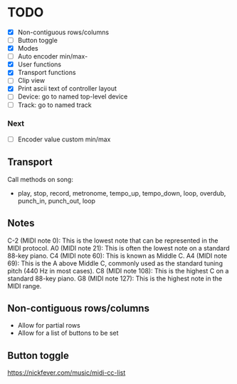 # TODO

- [x] Non-contiguous rows/columns
- [ ] Button toggle
- [x] Modes
- [ ] Auto encoder min/max-
- [x] User functions
- [x] Transport functions
- [ ] Clip view
- [x] Print ascii text of controller layout
- [ ] Device: go to named top-level device
- [ ] Track: go to named track

### Next
- [ ] Encoder value custom min/max


## Transport

Call methods on song:
- play, stop, record, metronome, tempo_up, tempo_down, loop, overdub, punch_in, punch_out, loop

## Notes

C-2 (MIDI note 0): This is the lowest note that can be represented in the MIDI protocol.
A0 (MIDI note 21): This is often the lowest note on a standard 88-key piano.
C4 (MIDI note 60): This is known as Middle C.
A4 (MIDI note 69): This is the A above Middle C, commonly used as the standard tuning pitch (440 Hz in most cases).
C8 (MIDI note 108): This is the highest C on a standard 88-key piano.
G8 (MIDI note 127): This is the highest note in the MIDI range.

## Non-contiguous rows/columns
- Allow for partial rows
- Allow for a list of buttons to be set


## Button toggle



https://nickfever.com/music/midi-cc-list